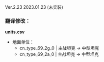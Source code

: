 Ver.2.23 2023.01.23 (未实装)
### 翻译修改：

**units.csv**
- 地面单位：
  - cn_type_69_2g_0 | 主战坦克 → 中型坦克
  - cn_type_69_2a_0 | 主战坦克 → 中型坦克
